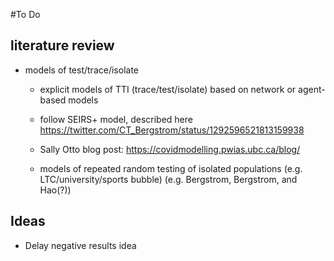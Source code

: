 #To Do 

## literature review
* models of test/trace/isolate
  * explicit models of TTI (trace/test/isolate) based on network or agent-based models
  * follow SEIRS+ model, described here https://twitter.com/CT_Bergstrom/status/1292596521813159938 
  * Sally Otto blog post: https://covidmodelling.pwias.ubc.ca/blog/ 

  * models of repeated random testing of isolated populations (e.g. LTC/university/sports bubble) (e.g. Bergstrom, Bergstrom, and Hao(?))



## Ideas 
* Delay negative results idea


